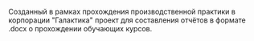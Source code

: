 Созданный в рамках прохождения производственной практики в корпорации "Галактика" проект для составления отчётов в формате .docx о прохождении обучающих курсов.
